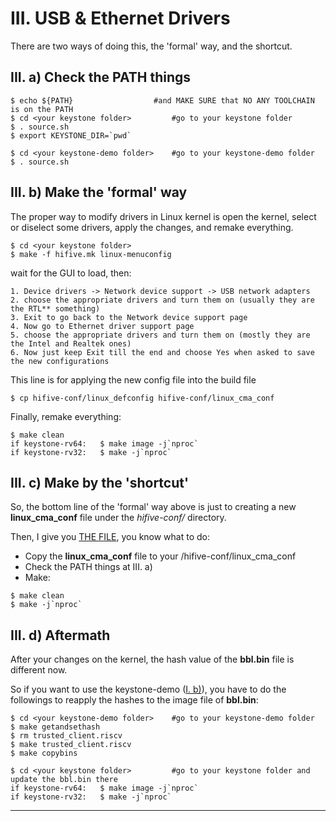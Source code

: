 
# III. USB & Ethernet Drivers

There are two ways of doing this, the 'formal' way, and the shortcut.

## III. a) Check the PATH things

```
$ echo ${PATH}					#and MAKE SURE that NO ANY TOOLCHAIN is on the PATH
$ cd <your keystone folder>			#go to your keystone folder
$ . source.sh
$ export KEYSTONE_DIR=`pwd`

$ cd <your keystone-demo folder>	#go to your keystone-demo folder
$ . source.sh
```

## III. b) Make the 'formal' way

The proper way to modify drivers in Linux kernel is open the kernel, select or diselect some drivers, apply the changes, and remake everything.

```
$ cd <your keystone folder>
$ make -f hifive.mk linux-menuconfig
```

wait for the GUI to load, then:
```
1. Device drivers -> Network device support -> USB network adapters
2. choose the appropriate drivers and turn them on (usually they are the RTL** something)
3. Exit to go back to the Network device support page
4. Now go to Ethernet driver support page
5. choose the appropriate drivers and turn them on (mostly they are the Intel and Realtek ones)
6. Now just keep Exit till the end and choose Yes when asked to save the new configurations
```

This line is for applying the new config file into the build file
```
$ cp hifive-conf/linux_defconfig hifive-conf/linux_cma_conf
```

Finally, remake everything:
```
$ make clean
if keystone-rv64:	$ make image -j`nproc`
if keystone-rv32:	$ make -j`nproc`
```

## III. c) Make by the 'shortcut'

So, the bottom line of the 'formal' way above is just to creating a new **linux_cma_conf** file under the *hifive-conf/* directory.

Then, I give you [THE FILE](./linux_cma_conf), you know what to do:
- Copy the **linux_cma_conf** file to your <keystone folder>/hifive-conf/linux_cma_conf
- Check the PATH things at III. a)
- Make:
```
$ make clean
$ make -j`nproc`
```

## III. d) Aftermath

After your changes on the kernel, the hash value of the **bbl.bin** file is different now.

So if you want to use the keystone-demo ([I. b)](#i-b-keystone-demo)), you have to do the followings to reapply the hashes to the image file of **bbl.bin**:

	$ cd <your keystone-demo folder>	#go to your keystone-demo folder
	$ make getandsethash
	$ rm trusted_client.riscv
	$ make trusted_client.riscv
	$ make copybins

	$ cd <your keystone folder>			#go to your keystone folder and update the bbl.bin there
	if keystone-rv64:	$ make image -j`nproc`	
	if keystone-rv32:	$ make -j`nproc`

* * *
